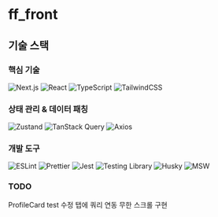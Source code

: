# ff_front

## 기술 스택

### 핵심 기술

![Next.js](https://img.shields.io/badge/Next.js-15.3.2-black?style=flat-square&logo=next.js)
![React](https://img.shields.io/badge/React-19.0.0-61DAFB?style=flat-square&logo=react)
![TypeScript](https://img.shields.io/badge/TypeScript-5-3178C6?style=flat-square&logo=typescript)
![TailwindCSS](https://img.shields.io/badge/TailwindCSS-4-38B2AC?style=flat-square&logo=tailwind-css)

### 상태 관리 & 데이터 패칭

![Zustand](https://img.shields.io/badge/Zustand-5.0.5-brown?style=flat-square)
![TanStack Query](https://img.shields.io/badge/TanStack%20Query-5.76.1-FF4154?style=flat-square&logo=react-query)
![Axios](https://img.shields.io/badge/Axios-1.9.0-5A29E4?style=flat-square)

### 개발 도구

![ESLint](https://img.shields.io/badge/ESLint-9-4B32C3?style=flat-square&logo=eslint)
![Prettier](https://img.shields.io/badge/Prettier-3.5.3-F7B93E?style=flat-square&logo=prettier)
![Jest](https://img.shields.io/badge/Jest-29.7.0-C21325?style=flat-square&logo=jest)
![Testing Library](https://img.shields.io/badge/Testing%20Library-16.3.0-E33332?style=flat-square&logo=testing-library)
![Husky](https://img.shields.io/badge/Husky-9.1.7-4DC5CE?style=flat-square&logo=husky)
![MSW](https://img.shields.io/badge/MSW-2.8.4-FF6A33?style=flat-square)

### TODO

ProfileCard test 수정
탭에 쿼리 연동
무한 스크롤 구현
